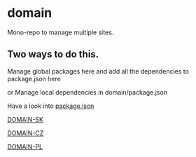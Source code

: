# domain
Mono-repo to manage multiple sites. 


## Two ways to do this. 

Manage global packages here and add all the dependencies to package.json here 


or Manage local dependencies in domain/package.json 


Have a look into [package.json](./package.json)


[DOMAIN-SK](./domain-sk/README.md)

[DOMAIN-CZ](./domain-cz/README.md)

[DOMAIN-PL](./domain-pl/README.md)

